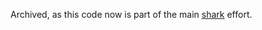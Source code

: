Archived, as this code now is part of the main [shark](https://github.com/quantifyearth/shark) effort.
